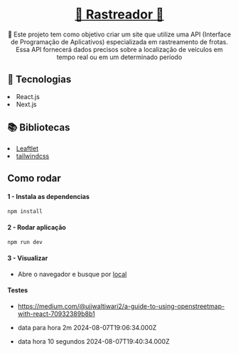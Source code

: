 <h1 align="center">
    <a href="https://pt-br.reactjs.org/">📍 Rastreador 📍</a>
</h1>
<p align="center">🚀 Este projeto tem como objetivo criar um site que utilize uma API (Interface de Programação de Aplicativos) especializada em rastreamento de frotas. Essa API fornecerá dados precisos sobre a localização de veículos em tempo real ou em um determinado período</p>

<div>
    <h2>🤖 Tecnologias</h2>
    <p><li>React.js</li> <li>Next.js</li></p>
</div>

<div>
    <h2>📚 Bibliotecas</h2>
    <li><a href="https://leafletjs.com">Leaftlet</a></li>
    <li><a href="https://tailwindcss.com">tailwindcss</a></li>
</div>

## Como rodar

#### 1 - Instala as dependencias

    npm install
    

#### 2 - Rodar aplicação
    
    npm run dev
    

#### 3 - Visualizar
  - Abre o navegador e busque por [local](http://localhost:3000/)

#### Testes 

  - https://medium.com/@ujjwaltiwari2/a-guide-to-using-openstreetmap-with-react-70932389b8b1

  - data para hora 2m 2024-08-07T19:06:34.000Z

  - data hora 10 segundos 2024-08-07T19:40:34.000Z 
